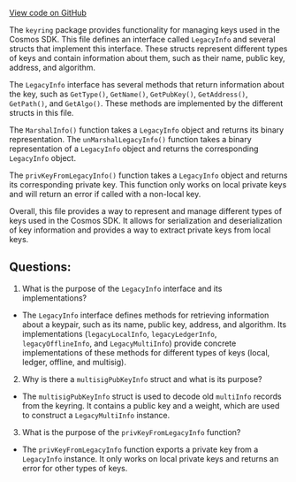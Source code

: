 [View code on GitHub](https://github.com/cosmos/cosmos-sdk/blob/main/crypto/keyring/legacy_info.go)

The `keyring` package provides functionality for managing keys used in the Cosmos SDK. This file defines an interface called `LegacyInfo` and several structs that implement this interface. These structs represent different types of keys and contain information about them, such as their name, public key, address, and algorithm. 

The `LegacyInfo` interface has several methods that return information about the key, such as `GetType()`, `GetName()`, `GetPubKey()`, `GetAddress()`, `GetPath()`, and `GetAlgo()`. These methods are implemented by the different structs in this file. 

The `MarshalInfo()` function takes a `LegacyInfo` object and returns its binary representation. The `unMarshalLegacyInfo()` function takes a binary representation of a `LegacyInfo` object and returns the corresponding `LegacyInfo` object. 

The `privKeyFromLegacyInfo()` function takes a `LegacyInfo` object and returns its corresponding private key. This function only works on local private keys and will return an error if called with a non-local key. 

Overall, this file provides a way to represent and manage different types of keys used in the Cosmos SDK. It allows for serialization and deserialization of key information and provides a way to extract private keys from local keys.
## Questions: 
 1. What is the purpose of the `LegacyInfo` interface and its implementations?
- The `LegacyInfo` interface defines methods for retrieving information about a keypair, such as its name, public key, address, and algorithm. Its implementations (`legacyLocalInfo`, `legacyLedgerInfo`, `legacyOfflineInfo`, and `LegacyMultiInfo`) provide concrete implementations of these methods for different types of keys (local, ledger, offline, and multisig).

2. Why is there a `multisigPubKeyInfo` struct and what is its purpose?
- The `multisigPubKeyInfo` struct is used to decode old `multiInfo` records from the keyring. It contains a public key and a weight, which are used to construct a `LegacyMultiInfo` instance.

3. What is the purpose of the `privKeyFromLegacyInfo` function?
- The `privKeyFromLegacyInfo` function exports a private key from a `LegacyInfo` instance. It only works on local private keys and returns an error for other types of keys.